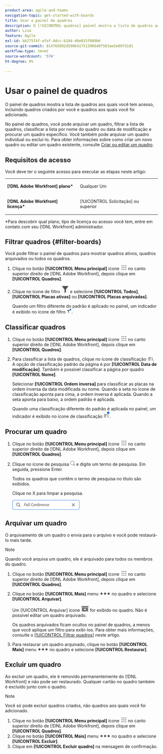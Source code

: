 ```yaml
---
product-area: agile-and-teams
navigation-topic: get-started-with-boards
title: Usar o painel de quadros
description: O [!UICONTROL quadros] painel mostra a lista de quadros aos quais você tem acesso, incluindo quadros criados por você e quadros aos quais você foi adicionado.
author: Lisa
feature: Agile
exl-id: bb275f4f-efaf-4dcc-b184-40e015f089b6
source-git-commit: 814765092d5906417513966d9f563ae5e097d1d1
workflow-type: tm+mt
source-wordcount: '574'
ht-degree: 0%

---
```


# Usar o painel de quadros

O painel de quadros mostra a lista de quadros aos quais você tem acesso, incluindo quadros criados por você e quadros aos quais você foi adicionado.

No painel de quadros, você pode arquivar um quadro, filtrar a lista de quadros, classificar a lista por nome do quadro ou data de modificação e procurar um quadro específico. Você também pode arquivar um quadro individual ou excluí-lo. Para obter informações sobre como criar um novo quadro ou editar um quadro existente, consulte [Criar ou editar um quadro](../../agile/get-started-with-boards/create-edit-board.md).

## Requisitos de acesso

Você deve ter o seguinte acesso para executar as etapas neste artigo:

<table style="table-layout:auto"> 
 <col> 
 <col> 
 <tbody> 
  <tr> 
   <td role="rowheader"><strong>[!DNL Adobe Workfront] plano*</strong></td> 
   <td> <p>Qualquer Um</p> </td> 
  </tr> 
  <tr> 
   <td role="rowheader"><strong>[!DNL Adobe Workfront] licença*</strong></td> 
   <td> <p>[!UICONTROL Solicitação] ou superior</p> </td> 
  </tr> 
 </tbody> 
</table>

&#42;Para descobrir qual plano, tipo de licença ou acesso você tem, entre em contato com seu [!DNL Workfront] administrador.

## Filtrar quadros {#filter-boards}

Você pode filtrar o painel de quadros para mostrar quadros ativos, quadros arquivados ou todos os quadros.

1. Clique no botão **[!UICONTROL Menu principal]** ícone ![](assets/main-menu-icon.png) no canto superior direito de [!DNL Adobe Workfront], depois clique em **[!UICONTROL Quadros]**.
1. Clique no ícone de filtro ![Filtro](assets/filter-icon-spectrum-25x25.png) e selecione **[!UICONTROL Todos]**, **[!UICONTROL Placas ativas]** ou **[!UICONTROL Placas arquivadas]**.

   Quando um filtro diferente do padrão é aplicado no painel, um indicador é exibido no ícone de filtro ![[!UICONTROL Filtro aplicado a] painel](assets/boards-filterapplied-30x30.png).

## Classificar quadros

1. Clique no botão **[!UICONTROL Menu principal]** ícone ![](assets/main-menu-icon.png) no canto superior direito de [!DNL Adobe Workfront], depois clique em **[!UICONTROL Quadros]**.
1. Para classificar a lista de quadros, clique no ícone de classificação ![Ícone Classificar](assets/sort-boards-icon.png). A opção de classificação padrão da página é por **[!UICONTROL Data de modificação]**. Também é possível classificar a página por quadro **[!UICONTROL Nome]**.

   Selecionar **[!UICONTROL Ordem inversa]** para classificar as placas na ordem inversa da data modificada ou nome. Quando a seta no ícone de classificação aponta para cima, a ordem inversa é aplicada. Quando a seta aponta para baixo, a ordem padrão é aplicada.

   Quando uma classificação diferente do padrão é aplicada no painel, um indicador é exibido no ícone de classificação ![Classificação aplicada](assets/sort-applied-boards.png).

## Procurar um quadro

1. Clique no botão **[!UICONTROL Menu principal]** ícone ![](assets/main-menu-icon.png) no canto superior direito de [!DNL Adobe Workfront], depois clique em **[!UICONTROL Quadros]**.
1. Clique no ícone de pesquisa ![Ícone de Pesquisa](assets/search-icon.png) e digite um termo de pesquisa. Em seguida, pressione Enter.

   Todos os quadros que contêm o termo de pesquisa no título são exibidos.

   Clique no X para limpar a pesquisa.

   ![Pesquisar quadros no painel](assets/boards-searchbox.png)

## Arquivar um quadro

O arquivamento de um quadro o envia para o arquivo e você pode restaurá-lo mais tarde.

>[!NOTE]
>
>Quando você arquiva um quadro, ele é arquivado para todos os membros do quadro.

1. Clique no botão **[!UICONTROL Menu principal]** ícone ![](assets/main-menu-icon.png) no canto superior direito de [!DNL Adobe Workfront], depois clique em **[!UICONTROL Quadros]**.
1. Clique no botão **[!UICONTROL Mais]** menu ![Menu Mais](assets/more-icon-spectrum.png) no quadro e selecione **[!UICONTROL Arquivar]**.

   Um [!UICONTROL Arquivar] ícone ![Arquivar](assets/archive-icon-spectrum-25x20.png) for exibido no quadro. Não é possível editar um quadro arquivado.

   Os quadros arquivados ficam ocultos no painel de quadros, a menos que você aplique um filtro para exibi-los. Para obter mais informações, consulte o [[!UICONTROL Filtrar quadros]](#filter-boards) neste artigo.

1. Para restaurar um quadro arquivado, clique no botão **[!UICONTROL Mais]** menu ![Ícone de menu Mais](assets/more-icon-spectrum.png) no quadro e selecione **[!UICONTROL Restaurar]**.

## Excluir um quadro

Ao excluir um quadro, ele é removido permanentemente do [!DNL Workfront] e não pode ser restaurado. Qualquer cartão no quadro também é excluído junto com o quadro.

>[!NOTE]
>
>Você só pode excluir quadros criados, não quadros aos quais você foi adicionado.

1. Clique no botão **[!UICONTROL Menu principal]** ícone ![](assets/main-menu-icon.png) no canto superior direito de [!DNL Adobe Workfront], depois clique em **[!UICONTROL Quadros]**.
1. Clique no botão **[!UICONTROL Mais]** menu ![[!UICONTROL Menu Mais]](assets/more-icon-spectrum.png) no quadro e selecione **[!UICONTROL Excluir]**.
1. Clique em **[!UICONTROL Excluir quadro]** na mensagem de confirmação.
